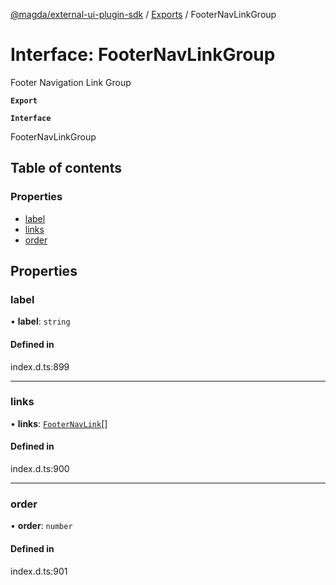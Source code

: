 [@magda/external-ui-plugin-sdk](../README.md) / [Exports](../modules.md) / FooterNavLinkGroup

# Interface: FooterNavLinkGroup

Footer Navigation Link Group

**`Export`**

**`Interface`**

FooterNavLinkGroup

## Table of contents

### Properties

- [label](FooterNavLinkGroup.md#label)
- [links](FooterNavLinkGroup.md#links)
- [order](FooterNavLinkGroup.md#order)

## Properties

### label

• **label**: `string`

#### Defined in

index.d.ts:899

___

### links

• **links**: [`FooterNavLink`](FooterNavLink.md)[]

#### Defined in

index.d.ts:900

___

### order

• **order**: `number`

#### Defined in

index.d.ts:901

